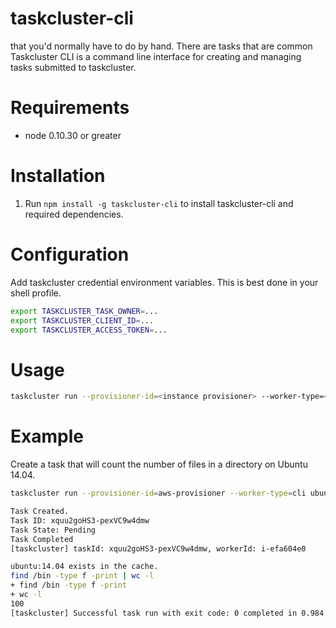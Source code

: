 # taskcluster-cli
that you'd normally have to do by hand. There are tasks that are common
Taskcluster CLI is a command line interface for creating and managing 
tasks submitted to taskcluster.

# Requirements

 - node 0.10.30 or greater

# Installation
1. Run `npm install -g taskcluster-cli` to install taskcluster-cli and required dependencies.

# Configuration

Add taskcluster credential environment variables.  This is best done in your shell profile.

```sh
export TASKCLUSTER_TASK_OWNER=...
export TASKCLUSTER_CLIENT_ID=...
export TASKCLUSTER_ACCESS_TOKEN=...
```

# Usage

```sh
taskcluster run --provisioner-id=<instance provisioner> --worker-type=<worker type> <image> <commands>
```

# Example

Create a task that will count the number of files in a directory on Ubuntu 14.04.

```sh
taskcluster run --provisioner-id=aws-provisioner --worker-type=cli ubuntu:14.04 'find /bin -type f -print | wc -l'

Task Created.
Task ID: xquu2goHS3-pexVC9w4dmw
Task State: Pending
Task Completed
[taskcluster] taskId: xquu2goHS3-pexVC9w4dmw, workerId: i-efa604e0 

ubuntu:14.04 exists in the cache.
find /bin -type f -print | wc -l
+ find /bin -type f -print
+ wc -l
100
[taskcluster] Successful task run with exit code: 0 completed in 0.984 seconds
```
